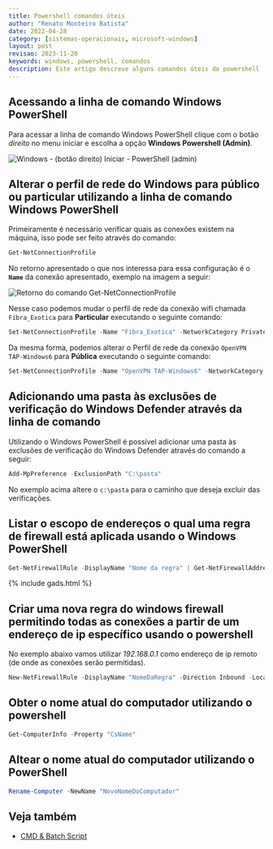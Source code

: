 ```yaml
---
title: Powershell comandos úteis
author: "Renato Monteiro Batista"
date: 2022-04-28
category: [sistemas-operacionais, microsoft-windows]
layout: post
revisao: 2023-11-20
keywords: windows, powershell, comandos
description: Este artigo descreve alguns comandos úteis do powershell
---
```


## Acessando a linha de comando Windows PowerShell

Para acessar a linha de comando Windows PowerShell clique com o botão _direito_ no menu iniciar e escolha a opção **Windows Powershell (Admin)**.

![Windows - (botão direito) Iniciar - PowerShell (admin)]({{site.img}}windows-botao-direito-iniciar-powershell-admin.png)

## Alterar o perfil de rede do Windows para público ou particular utilizando a linha de comando Windows PowerShell

Primeiramente é necessário verificar quais as conexões existem na máquina, isso pode ser feito através do comando:

```powershell
Get-NetConnectionProfile
```

No retorno apresentado o que nos interessa para essa configuração é  o **`Name`** da conexão apresentado, exemplo na imagem a seguir:

![Retorno do comando Get-NetConnectionProfile]({{site.img}}windows-powershell-netconnectionprofile.png)

Nesse caso podemos mudar o perfil de rede da conexão wifi chamada `Fibra_Exotica` para **Particular** executando o seguinte comando:

```powershell
Set-NetConnectionProfile -Name "Fibra_Exotica" -NetworkCategory Private
```

Da mesma forma, podemos alterar o Perfil de rede da conexão `OpenVPN TAP-Windows6` para **Pública** executando o seguinte comando:

```powershell
Set-NetConnectionProfile -Name "OpenVPN TAP-Windows6" -NetworkCategory Public
```

## Adicionando uma pasta às exclusões de verificação do Windows Defender através da linha de comando

Utilizando o Windows PowerShell é possível adicionar uma pasta às exclusões de verificação do Windows Defender através do comando a seguir:

```powershell
Add-MpPreference -ExclusionPath "C:\pasta"
```

No exemplo acima altere o `c:\pasta` para o caminho que deseja excluir das verificações.

## Listar o escopo de endereços o qual uma regra de firewall está aplicada usando o Windows PowerShell

```powershell
Get-NetFirewallRule -DisplayName "Nome da regra" | Get-NetFirewallAddressFilter
```

{% include gads.html %}

## Criar uma nova regra do windows firewall permitindo todas as conexões a partir de um endereço de ip específico usando o powershell

No exemplo abaixo vamos utilizar *192.168.0.1* como endereço de ip remoto (de onde as conexões serão permitidas).

```powershell
New-NetFirewallRule -DisplayName "NomeDaRegra" -Direction Inbound -LocalAddress Any -RemoteAddress 192.168.0.1 -Action Allow
```

## Obter o nome atual do computador utilizando o powershell

```powershell
Get-ComputerInfo -Property "CsName"
```

## Altear o nome atual do computador utilizando o PowerShell

```powershell
Rename-Computer -NewName "NovoNomeDoComputador"
```

## Veja também

* [CMD & Batch Script](/ajuda/sistemas-operacionais/microsoft-windows/cmd)